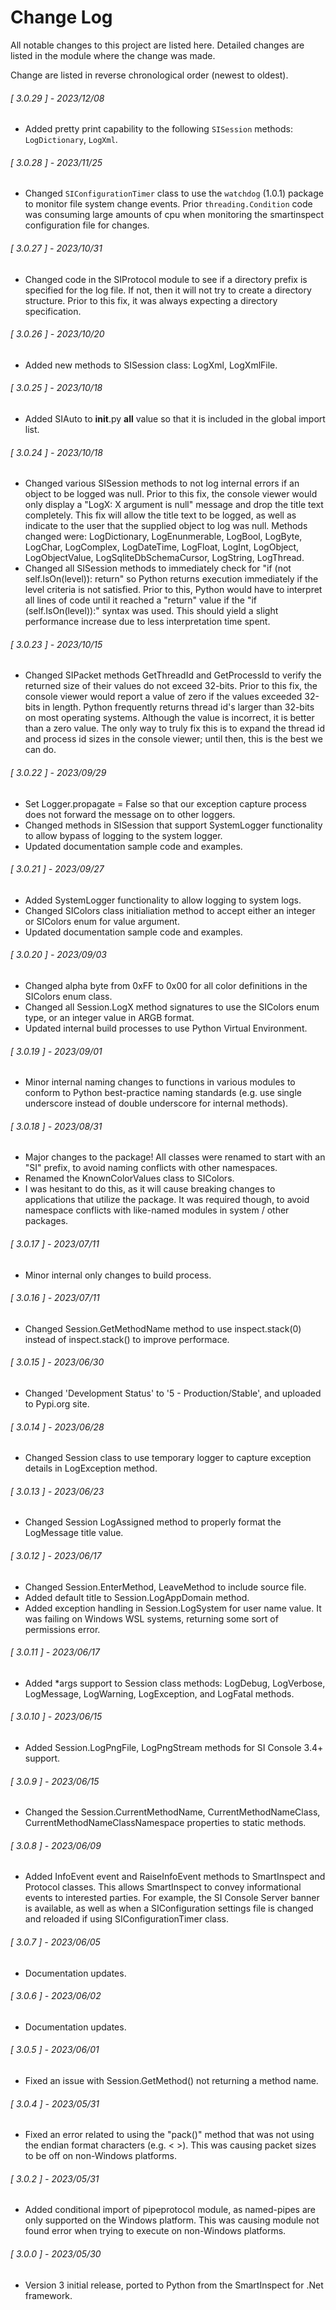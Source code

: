# Change Log

All notable changes to this project are listed here.
Detailed changes are listed in the module where the change was made.

Change are listed in reverse chronological order (newest to oldest).

<span class="changelog">

###### [ 3.0.29 ] - 2023/12/08

  * Added pretty print capability to the following `SISession` methods: `LogDictionary`, `LogXml`.

###### [ 3.0.28 ] - 2023/11/25

  * Changed `SIConfigurationTimer` class to use the `watchdog` (1.0.1) package to monitor file system change events.  Prior `threading.Condition` code was consuming large amounts of cpu when monitoring the smartinspect configuration file for changes.

###### [ 3.0.27 ] - 2023/10/31

  * Changed code in the SIProtocol module to see if a directory prefix is specified for the log file.  If not, then it will not try to create a directory structure.  Prior to this fix, it was always expecting a directory specification.

###### [ 3.0.26 ] - 2023/10/20

  * Added new methods to SISession class: LogXml, LogXmlFile.

###### [ 3.0.25 ] - 2023/10/18

  * Added SIAuto to __init__.py __all__  value so that it is included in the global import list.

###### [ 3.0.24 ] - 2023/10/18

  * Changed various SISession methods to not log internal errors if an object to be logged was null.  Prior to this fix, the console viewer would only display a "LogX: X argument is null" message and drop the title text completely.  This fix will allow the title text to be logged, as well as indicate to the user that the supplied object to log was null.  Methods changed were: LogDictionary, LogEnunmerable, LogBool, LogByte, LogChar, LogComplex, LogDateTime, LogFloat, LogInt, LogObject, LogObjectValue, LogSqliteDbSchemaCursor, LogString, LogThread.
  * Changed all SISession methods to immediately check for "if (not self.IsOn(level)): return" so Python returns execution immediately if the level criteria is not satisfied.  Prior to this, Python would have to interpret all lines of code until it reached a "return" value if the "if (self.IsOn(level)):" syntax was used.  This should yield a slight performance increase due to less interpretation time spent.

###### [ 3.0.23 ] - 2023/10/15

  * Changed SIPacket methods GetThreadId and GetProcessId to verify the returned size of their values do not exceed 32-bits.  Prior to this fix, the console viewer would report a value of zero if the values exceeded 32-bits in length.  Python frequently returns thread id's larger than 32-bits on most operating systems.  Although the value is incorrect, it is better than a zero value.  The only way to truly fix this is to expand the thread id and process id sizes in the console viewer; until then, this is the best we can do.

###### [ 3.0.22 ] - 2023/09/29

  * Set Logger.propagate = False so that our exception capture process does not forward the message on to other loggers.
  * Changed methods in SISession that support SystemLogger functionality to allow bypass of logging to the system logger.
  * Updated documentation sample code and examples.

###### [ 3.0.21 ] - 2023/09/27

  * Added SystemLogger functionality to allow logging to system logs.
  * Changed SIColors class initialiation method to accept either an integer or SIColors enum for value argument.
  * Updated documentation sample code and examples.

###### [ 3.0.20 ] - 2023/09/03

  * Changed alpha byte from 0xFF to 0x00 for all color definitions in the SIColors enum class.
  * Changed all Session.LogX method signatures to use the SIColors enum type, or an integer value in ARGB format.
  * Updated internal build processes to use Python Virtual Environment.

###### [ 3.0.19 ] - 2023/09/01

  * Minor internal naming changes to functions in various modules to conform to Python best-practice naming standards (e.g. use single underscore instead of double underscore for internal methods).

###### [ 3.0.18 ] - 2023/08/31

  * Major changes to the package!  All classes were renamed to start with an "SI" prefix, to avoid naming conflicts with other namespaces.  
  * Renamed the KnownColorValues class to SIColors.  
  * I was hesitant to do this, as it will cause breaking changes to applications that utilize the package.  It was required though, to avoid namespace conflicts with like-named modules in system / other packages.

###### [ 3.0.17 ] - 2023/07/11

  * Minor internal only changes to build process.
 
###### [ 3.0.16 ] - 2023/07/11

  * Changed Session.GetMethodName method to use inspect.stack(0) instead of inspect.stack() to improve performace.

###### [ 3.0.15 ] - 2023/06/30

  * Changed 'Development Status' to '5 - Production/Stable', and uploaded to Pypi.org site.

###### [ 3.0.14 ] - 2023/06/28

  * Changed Session class to use temporary logger to capture exception details in LogException method.

###### [ 3.0.13 ] - 2023/06/23

  * Changed Session LogAssigned method to properly format the LogMessage title value.

###### [ 3.0.12 ] - 2023/06/17

  * Changed Session.EnterMethod, LeaveMethod to include source file.
  * Added default title to Session.LogAppDomain method.
  * Added exception handling in Session.LogSystem for user name value.  It was failing on Windows WSL systems, returning some sort of permissions error.

###### [ 3.0.11 ] - 2023/06/17

  * Added *args support to Session class methods: LogDebug, LogVerbose, LogMessage, LogWarning, LogException, and LogFatal methods.

###### [ 3.0.10 ] - 2023/06/15

  * Added Session.LogPngFile, LogPngStream methods for SI Console 3.4+ support.

###### [ 3.0.9 ] - 2023/06/15

  * Changed the Session.CurrentMethodName, CurrentMethodNameClass, CurrentMethodNameClassNamespace properties to static methods.

###### [ 3.0.8 ] - 2023/06/09

  * Added InfoEvent event and RaiseInfoEvent methods to SmartInspect and Protocol classes.  This allows SmartInspect to convey informational events to interested parties.  For example, the SI Console Server banner is available, as well as when a SIConfiguration settings file is changed and reloaded if using SIConfigurationTimer class.

###### [ 3.0.7 ] - 2023/06/05

  * Documentation updates.

###### [ 3.0.6 ] - 2023/06/02

  * Documentation updates.

###### [ 3.0.5 ] - 2023/06/01

  * Fixed an issue with Session.GetMethod() not returning a method name.

###### [ 3.0.4 ] - 2023/05/31

  * Fixed an error related to using the "pack()" method that was not using the endian format characters (e.g. < >).
    This was causing packet sizes to be off on non-Windows platforms.

###### [ 3.0.2 ] - 2023/05/31

  * Added conditional import of pipeprotocol module, as named-pipes are only supported on the Windows platform.  This was causing module not found error when trying to execute on non-Windows platforms.

###### [ 3.0.0 ] - 2023/05/30

  * Version 3 initial release, ported to Python from the SmartInspect for .Net framework.

</span>
